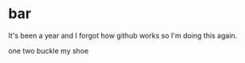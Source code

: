 # bar
It's been a year and I forgot how github works so I'm doing this again.

one
two
buckle my shoe
